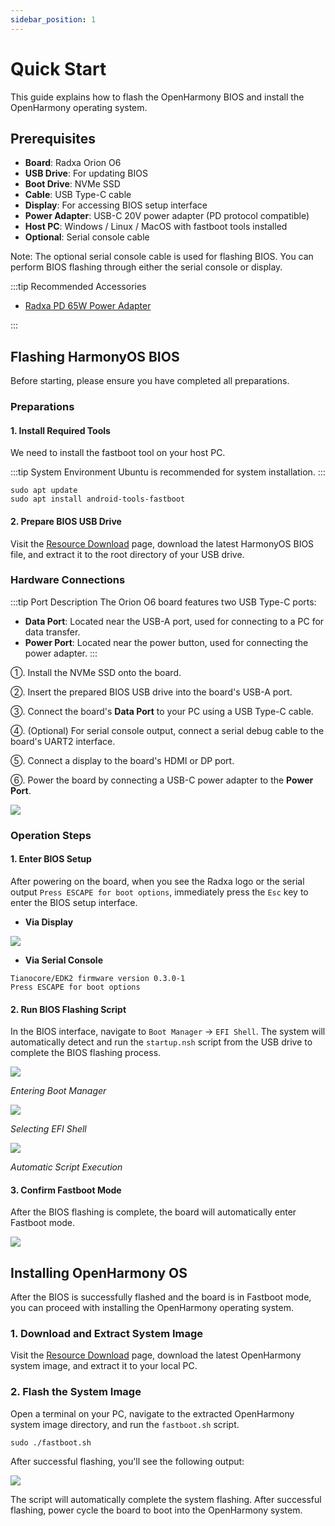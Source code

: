 ```yaml
---
sidebar_position: 1
---
```


# Quick Start

This guide explains how to flash the OpenHarmony BIOS and install the OpenHarmony operating system.

## Prerequisites

- **Board**: Radxa Orion O6
- **USB Drive**: For updating BIOS
- **Boot Drive**: NVMe SSD
- **Cable**: USB Type-C cable
- **Display**: For accessing BIOS setup interface
- **Power Adapter**: USB-C 20V power adapter (PD protocol compatible)
- **Host PC**: Windows / Linux / MacOS with fastboot tools installed
- **Optional**: Serial console cable

Note: The optional serial console cable is used for flashing BIOS. You can perform BIOS flashing through either the serial console or display.

:::tip Recommended Accessories

- [Radxa PD 65W Power Adapter](https://radxa.com/products/accessories/power-pd-65w)

:::

## Flashing HarmonyOS BIOS

Before starting, please ensure you have completed all preparations.

### Preparations

#### 1. Install Required Tools

We need to install the fastboot tool on your host PC.

:::tip System Environment
Ubuntu is recommended for system installation.
:::

<NewCodeBlock tip="Ubuntu-PC$" type="device">

```
sudo apt update
sudo apt install android-tools-fastboot
```

</NewCodeBlock>

#### 2. Prepare BIOS USB Drive

Visit the [Resource Download](../download.md#openharmony) page, download the latest HarmonyOS BIOS file, and extract it to the root directory of your USB drive.

### Hardware Connections

:::tip Port Description
The Orion O6 board features two USB Type-C ports:

- **Data Port**: Located near the USB-A port, used for connecting to a PC for data transfer.
- **Power Port**: Located near the power button, used for connecting the power adapter.
  :::

①. Install the NVMe SSD onto the board.

②. Insert the prepared BIOS USB drive into the board's USB-A port.

③. Connect the board's **Data Port** to your PC using a USB Type-C cable.

④. (Optional) For serial console output, connect a serial debug cable to the board's UART2 interface.

⑤. Connect a display to the board's HDMI or DP port.

⑥. Power the board by connecting a USB-C power adapter to the **Power Port**.

<div style={{textAlign: 'center'}}>
    <img src="/en/img/o6/android/android-install-system.webp" style={{width: '100%', maxWidth: '1200px'}} />
</div>

### Operation Steps

#### 1. Enter BIOS Setup

After powering on the board, when you see the Radxa logo or the serial output `Press ESCAPE for boot options`, immediately press the `Esc` key to enter the BIOS setup interface.

- **Via Display**

<div style={{textAlign: 'center'}}>
    <img src="/en/img/o6/android/burn-bios-go.webp" style={{width: '50%', maxWidth: '1200px'}} />
</div>

- **Via Serial Console**

```
Tianocore/EDK2 firmware version 0.3.0-1
Press ESCAPE for boot options
```

#### 2. Run BIOS Flashing Script

In the BIOS interface, navigate to `Boot Manager` -> `EFI Shell`. The system will automatically detect and run the `startup.nsh` script from the USB drive to complete the BIOS flashing process.

<div style={{textAlign: 'center'}}>
    <img src="/en/img/o6/android/burn-bios-manager.webp" style={{width: '100%', maxWidth: '600px'}} />
</div>

_Entering Boot Manager_

<div style={{textAlign: 'center'}}>
    <img src="/en/img/o6/android/burn-bios-efi.webp" style={{width: '100%', maxWidth: '600px'}} />
</div>

_Selecting EFI Shell_

<div style={{textAlign: 'center'}}>
    <img src="/en/img/o6/android/burn-bios-sh.webp" style={{width: '100%', maxWidth: '600px'}} />
</div>

_Automatic Script Execution_

#### 3. Confirm Fastboot Mode

After the BIOS flashing is complete, the board will automatically enter Fastboot mode.

<div style={{textAlign: 'center'}}>
    <img src="/en/img/o6/harmony/burn-harmony-bios.webp" style={{width: '100%', maxWidth: '600px'}} />
</div>

## Installing OpenHarmony OS

After the BIOS is successfully flashed and the board is in Fastboot mode, you can proceed with installing the OpenHarmony operating system.

### 1. Download and Extract System Image

Visit the [Resource Download](../download.md#openharmony) page, download the latest OpenHarmony system image, and extract it to your local PC.

### 2. Flash the System Image

Open a terminal on your PC, navigate to the extracted OpenHarmony system image directory, and run the `fastboot.sh` script.

<NewCodeBlock tip="Ubuntu-PC$" type="device">

```
sudo ./fastboot.sh
```

</NewCodeBlock>

After successful flashing, you'll see the following output:

<div style={{textAlign: 'center'}}>
    <img src="/en/img/o6/harmony/burn-harmony-img.webp" style={{width: '100%', maxWidth: '600px'}} />
</div>

The script will automatically complete the system flashing. After successful flashing, power cycle the board to boot into the OpenHarmony system.
